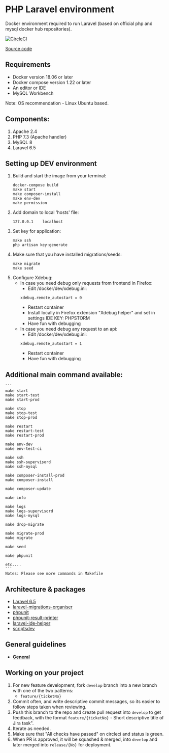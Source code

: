 # PHP Laravel environment
Docker environment required to run Laravel (based on official php and mysql docker hub repositories).

[![CircleCI](https://circleci.com/gh/dimadeush/docker-apache-php-laravel.svg?style=svg)](https://circleci.com/gh/dimadeush/docker-apache-php-laravel)

[Source code](https://github.com/dimadeush/docker-apache-php-laravel.git)

## Requirements
* Docker version 18.06 or later
* Docker compose version 1.22 or later
* An editor or IDE
* MySQL Workbench

Note: OS recommendation - Linux Ubuntu based.

## Components:
1. Apache 2.4
2. PHP 7.3 (Apache handler)
3. MySQL 8
4. Laravel 6.5

## Setting up DEV environment
1. Build and start the image from your terminal:
    ```
    docker-compose build
    make start
    make composer-install
    make env-dev
    make permission
    ```
2. Add domain to local 'hosts' file:
    ```
    127.0.0.1    localhost
    ```
3. Set key for application:
    ```
    make ssh
    php artisan key:generate
    ```
4. Make sure that you have installed migrations/seeds:
    ```
    make migrate
    make seed
    ```
5. Configure Xdebug:
    - In case you need debug only requests from frontend in Firefox:
        * Edit /docker/dev/xdebug.ini:
        ```
        xdebug.remote_autostart = 0
        ```
        * Restart container
        * Install locally in Firefox extension "Xdebug helper" and set in settings IDE KEY: PHPSTORM
        * Have fun with debugging
    - In case you need debug any request to an api:
        * Edit /docker/dev/xdebug.ini:
        ```
        xdebug.remote_autostart = 1
        ```
        * Restart container
        * Have fun with debugging

## Additional main command available:
    ```
    make start
    make start-test
    make start-prod
    
    make stop
    make stop-test
    make stop-prod
    
    make restart
    make restart-test
    make restart-prod
    
    make env-dev
    make env-test-ci
    
    make ssh
    make ssh-supervisord
    make ssh-mysql
    
    make composer-install-prod
    make composer-install
    
    make composer-update
    
    make info
    
    make logs
    make logs-supervisord
    make logs-mysql
    
    make drop-migrate
    
    make migrate-prod
    make migrate
    
    make seed
    
    make phpunit
    
    etc....
    ```
    Notes: Please see more commands in Makefile

## Architecture & packages
* [Laravel 6.5](https://laravel.com)
* [laravel-migrations-organiser](https://github.com/JayBizzle/Laravel-Migrations-Organiser)
* [phpunit](https://phpunit.de/)
* [phpunit-result-printer](https://github.com/mikeerickson/phpunit-pretty-result-printer)
* [laravel-ide-helper](https://github.com/barryvdh/laravel-ide-helper)
* [scriptsdev](https://github.com/neronmoon/scriptsdev)

## General guidelines
* **[General](docs/general.md)**

## Working on your project
1. For new feature development, fork `develop` branch into a new branch with one of the two patterns:
    * `feature/{ticketNo}`
2. Commit often, and write descriptive commit messages, so its easier to follow steps taken when reviewing.
3. Push this branch to the repo and create pull request into `develop` to get feedback, with the format `feature/{ticketNo}` - Short descriptive title of Jira task".
4. Iterate as needed.
5. Make sure that "All checks have passed" on circleci and status is green.
6. When PR is approved, it will be squashed & merged, into `develop` and later merged into `release/{No}` for deployment.
